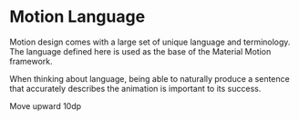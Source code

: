 # Motion Language

Motion design comes with a large set of unique language and terminology. The language defined here is used as the base of the Material Motion framework.

When thinking about language, being able to naturally produce a sentence that accurately describes the animation is important to its success.

Move upward 10dp 
